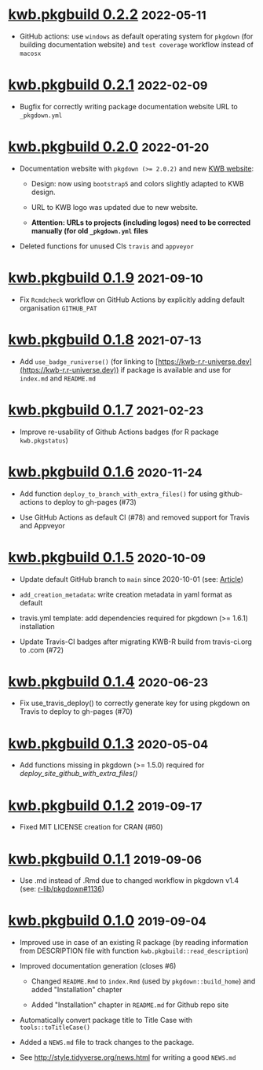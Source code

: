 # [kwb.pkgbuild 0.2.2](https://github.com/KWB-R/kwb.pkgbuild/releases/tag/v0.2.2) <small>2022-05-11</small>

* GitHub actions: use `windows` as default operating system for `pkgdown` (for 
building documentation website) and `test coverage` workflow instead of `macosx`

# [kwb.pkgbuild 0.2.1](https://github.com/KWB-R/kwb.pkgbuild/releases/tag/v0.2.1) <small>2022-02-09</small>

* Bugfix for correctly writing package documentation website URL to `_pkgdown.yml`

# [kwb.pkgbuild 0.2.0](https://github.com/KWB-R/kwb.pkgbuild/releases/tag/v0.2.0) <small>2022-01-20</small>

* Documentation website with `pkgdown (>= 2.0.2)` and new [KWB website](https://kompetenz-wasser.de):   
  
  - Design: now using `bootstrap5` and colors slightly adapted to KWB design. 
  
  - URL to KWB logo was updated due to new website. 
  
  - **Attention: URLs to projects (including logos) need to be corrected manually (for old `_pkgdown.yml` files**

* Deleted functions for unused CIs `travis` and `appveyor`


# [kwb.pkgbuild 0.1.9](https://github.com/KWB-R/kwb.pkgbuild/releases/tag/v0.1.9) <small>2021-09-10</small>

* Fix `Rcmdcheck` workflow on GitHub Actions by explicitly adding default organisation `GITHUB_PAT`


# [kwb.pkgbuild 0.1.8](https://github.com/KWB-R/kwb.pkgbuild/releases/tag/v0.1.8) <small>2021-07-13</small>

* Add `use_badge_runiverse()` (for linking to [https://kwb-r.r-universe.dev](https://kwb-r.r-universe.dev))
if package is available and use for `index.md` and `README.md`

# [kwb.pkgbuild 0.1.7](https://github.com/KWB-R/kwb.pkgbuild/releases/tag/v0.1.7) <small>2021-02-23</small>

* Improve re-usability of Github Actions badges  (for R package `kwb.pkgstatus`)

# [kwb.pkgbuild 0.1.6](https://github.com/KWB-R/kwb.pkgbuild/releases/tag/v0.1.6) <small>2020-11-24</small>

* Add function `deploy_to_branch_with_extra_files()` for using github-actions to 
deploy to gh-pages (#73) 

* Use GitHub Actions as default CI (#78) and removed support for Travis and Appveyor

# [kwb.pkgbuild 0.1.5](https://github.com/KWB-R/kwb.pkgbuild/releases/tag/v0.1.5) <small>2020-10-09</small>

* Update default GitHub branch to `main` since 2020-10-01 (see: [Article](https://www.zdnet.com/article/github-to-replace-master-with-main-starting-next-month/))

* `add_creation_metadata`: write creation metadata in yaml format as default 

* travis.yml template: add dependencies required for pkgdown (>= 1.6.1) installation

* Update Travis-CI badges after migrating KWB-R build from travis-ci.org to .com (#72) 

# [kwb.pkgbuild 0.1.4](https://github.com/KWB-R/kwb.pkgbuild/releases/tag/v0.1.4) <small>2020-06-23</small>

* Fix use_travis_deploy() to correctly generate key for using pkgdown on Travis to deploy to gh-pages (#70) 

# [kwb.pkgbuild 0.1.3](https://github.com/KWB-R/kwb.pkgbuild/releases/tag/v0.1.3) <small>2020-05-04</small>

* Add functions missing in pkgdown (>= 1.5.0) required for *deploy_site_github_with_extra_files()*

# [kwb.pkgbuild 0.1.2](https://github.com/KWB-R/kwb.pkgbuild/releases/tag/v0.1.2) <small>2019-09-17</small>

* Fixed MIT LICENSE creation for CRAN (#60)

# [kwb.pkgbuild 0.1.1](https://github.com/KWB-R/kwb.pkgbuild/releases/tag/v0.1.1) <small>2019-09-06</small>

* Use .md instead of .Rmd due to changed workflow in pkgdown v1.4 (see: [r-lib/pkgdown#1136](https://github.com/r-lib/pkgdown/issues/1136))

# [kwb.pkgbuild 0.1.0](https://github.com/KWB-R/kwb.pkgbuild/releases/tag/v0.1.0) <small>2019-09-04</small>

* Improved use in case of an existing R package (by reading information from 
DESCRIPTION file with function `kwb.pkgbuild::read_description`)

* Improved documentation generation (closes #6)

   +  Changed `README.Rmd` to `index.Rmd` (used by `pkgdown::build_home`) and added 
      "Installation" chapter 

   + Added "Installation" chapter in `README.md` for Github repo site

* Automatically convert package title to Title Case with `tools::toTitleCase()` 

* Added a `NEWS.md` file to track changes to the package.

* See http://style.tidyverse.org/news.html for writing a good `NEWS.md`


